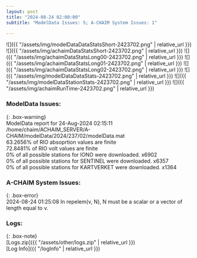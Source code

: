 ```yaml
---
layout: post
title: "2024-08-24 02:00:00"
subtitle: "ModelData Issues: 5; A-CHAIM System Issues: 1"

---
```


![]({{ "/assets/img/modelDataDataStatsShort-2423702.png" | relative_url }})
![]({{ "/assets/img/achaimDataStatsShort-2423702.png" | relative_url }})
![]({{ "/assets/img/achaimDataStatsLong00-2423702.png" | relative_url }})
![]({{ "/assets/img/achaimDataStatsLong01-2423702.png" | relative_url }})
![]({{ "/assets/img/achaimDataStatsLong02-2423702.png" | relative_url }})
![]({{ "/assets/img/modelDataDataStats-2423702.png" | relative_url }})
![]({{ "/assets/img/modelDataStationStats-2423702.png" | relative_url }})
![]({{ "/assets/img/achaimRunTime-2423702.png" | relative_url }})


### ModelData Issues:  
  
{: .box-warning}  
 ModelData report for 24-Aug-2024 02:15:11   
 /home/chaim/ACHAIM_SERVER/A-CHAIM/modelData/2024/237/02/modelData.mat   
 63.2656% of RIO absoprtion values are finite   
 72.8481% of RIO volt values are finite   
 0% of all possible stations for IONO were downloaded. x6902   
 0% of all possible stations for SENTINEL were downloaded. x6357   
 0% of all possible stations for KARTVERKET were downloaded. x1364   
  
### A-CHAIM System Issues:  
  
{: .box-error}  
2024-08-24 01:25:08 In repelem(v, N), N must be a scalar or a vector of length equal to v.  

### Logs:  
  
{: .box-note}  
[Logs.zip]({{ "/assets/other/logs.zip" | relative_url }})  
[Log Info]({{ "/logInfo" | relative_url }})  
